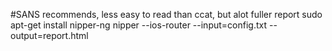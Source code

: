 #SANS recommends, less easy to read than ccat, but alot fuller report
sudo apt-get install nipper-ng
nipper --ios-router --input=config.txt --output=report.html
